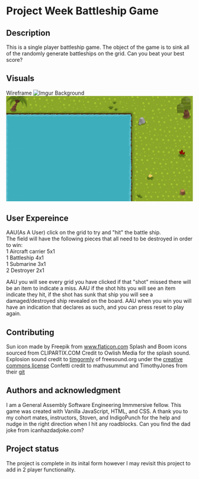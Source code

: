 # Project Week Battleship Game

## Description
This is a single player battleship game.  The object of the game is to sink all of the randomly generate battleships on the grid.  Can you beat your best score?

## Visuals
Wireframe
![Imgur](https://i.imgur.com/sZAbWvC.png)
Background
![background](images/../Images/oceanscene.png)

## User Expereince 
AAU(As A User) click on the grid to try and "hit" the battle ship.  
The field will have the following pieces that all need to be destroyed in order to win:
<br/>1 Aircraft carrier 5x1
<br/>1 Battleship 4x1
<br/>1 Submarine  3x1
<br/>2 Destroyer  2x1 

AAU you will see every grid you have clicked if that "shot" missed there will be an item to indicate a miss.
AAU if the shot hits you will see an item indicate they hit, if the shot has sunk that ship you will see a damaged/destroyed ship revealed on the board.
AAU when you win you will have an indication that declares as such, and you can press reset to play again. 

## Contributing
Sun icon made by Freepik from www.flaticon.com
Splash and Boom icons sourced from CLIPARTIX.COM
Credit to Owlish Media for the splash sound.
Explosion sound credit to [timgormly](https://freesound.org/people/timgormly/) of freesound.org under the [creative commons license](https://creativecommons.org/licenses/by/3.0/)
Confetti credit to mathusummut and TimothyJones from their [git](https://github.com/mathusummut/confetti.js)

## Authors and acknowledgment
I am a General Assembly Software Engineering Immmersive fellow.
This game was created with Vanilla JavaScript, HTML, and CSS.
A thank you to my cohort mates, instructors, Stoven, and IndigoPunch for the help and nudge in the right direction when I hit any roadblocks.
Can you find the dad joke from icanhazdadjoke.com?

## Project status
The project is complete in its inital form however I may revisit this project to add in 2 player functionality. 